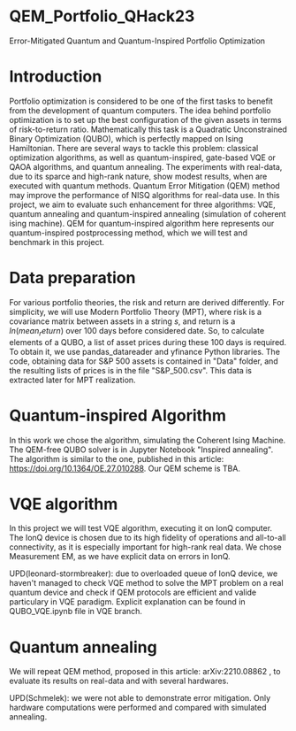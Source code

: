 # QEM_Portfolio_QHack23
 Error-Mitigated Quantum and Quantum-Inspired Portfolio Optimization

# Introduction

Portfolio optimization is considered to be one of the first tasks to benefit from the development of quantum computers. 
The idea behind portfolio optimization is to set up the best configuration of the given assets in terms of risk-to-return ratio. 
Mathematically this task is a Quadratic Unconstrained Binary Optimization (QUBO), which is perfectly mapped on Ising Hamiltonian.
There are several ways to tackle this problem: classical optimization algorithms, as well as quantum-inspired, gate-based VQE or QAOA algorithms, and quantum annealing. 
The experiments with real-data, due to its sparce and high-rank nature, show modest results, when are executed with quantum methods. 
Quantum Error Mitigation (QEM) method may improve the performance of NISQ algorithms for real-data use. In this project, we aim to evaluate such enhancement
for three algorithms: VQE, quantum annealing and quantum-inspired annealing (simulation of coherent ising machine). QEM for quantum-inspired algorithm here
represents our quantum-inspired postprocessing method, which we will test and benchmark in this project.


# Data preparation
For various portfolio theories, the risk and return are derived differently. For simplicity, we will use Modern Portfolio Theory (MPT), 
where risk is a covariance matrix between assets in a string $s$, and return is a $ln(mean_return)$ over 100 days before considered date.
So, to calculate elements of a QUBO, a list of asset prices during these 100 days is required. To obtain it, we use 
pandas_datareader and yfinance Python libraries. The code, obtaining data for S&P 500 assets is contained in "Data" folder, and the resulting lists of prices
is in the file "S&P_500.csv". This data is extracted later for MPT realization. 

# Quantum-inspired Algorithm

In this work we chose the algorithm, simulating the Coherent Ising Machine. The QEM-free QUBO solver is in Jupyter Notebook "Inspired annealing".
The algorithm is similar to the one, published in this article: https://doi.org/10.1364/OE.27.010288. Our QEM scheme is TBA. 

# VQE algorithm

In this project we will test VQE algorithm, executing it on IonQ computer. The IonQ device is chosen due to its high fidelity of operations and all-to-all connectivity, as it is especially important for high-rank real data.
We chose Measurement EM, as we have explicit data on errors in IonQ. 

UPD(leonard-stormbreaker): due to overloaded queue of IonQ device, we haven't managed to check VQE method to solve the MPT problem on a real quantum device and check if QEM protocols are efficient and valide particulary in VQE paradigm. Explicit explanation can be found in QUBO_VQE.ipynb file in VQE branch.

# Quantum annealing

We will repeat QEM method, proposed in this article: arXiv:2210.08862 , to evaluate its results on real-data and with several hardwares.  

UPD(Schmelek): we were not able to demonstrate error mitigation. Only hardware computations were performed and compared with simulated annealing.
